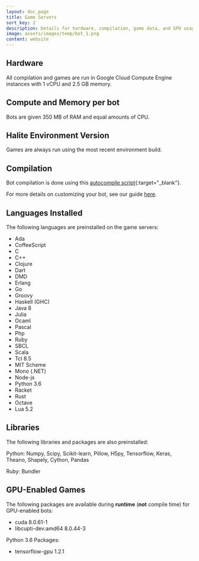 ```yaml
---
layout: doc_page
title: Game Servers
sort_key: 2
description: Details for hardware, compilation, game data, and GPU usage for the Halite AI Programming Challenge.
image: assets/images/temp/bot_1.png
content: website
---
```


## Hardware
All compilation and games are run in Google Cloud Compute Engine instances with 1 vCPU and 2.5 GB memory.

## Compute and Memory per bot
Bots are given 350 MB of RAM and equal amounts of CPU.

## Halite Environment Version
Games are always run using the most recent environment build.

## Compilation
Bot compilation is done using this [autocompile script][autocompile-script]{:target="_blank"}.

For more details on customizing your bot, see our guide [here](downloads-and-starter-kits/customize-bot).

## Languages Installed
The following languages are preinstalled on the game servers:

- Ada
- CoffeeScript
- C
- C++
- Clojure
- Dart
- DMD
- Erlang
- Go
- Groovy
- Haskell (GHC)
- Java 8
- Julia
- Ocaml
- Pascal
- Php
- Ruby
- SBCL
- Scala
- Tcl 8.5
- MIT Scheme
- Mono (.NET)
- Node-js
- Python 3.6
- Racket
- Rust
- Octave
- Lua 5.2

## Libraries
The following libraries and packages are also preinstalled:

Python: Numpy, Scipy, Scikit-learn, Pillow, H5py, Tensorflow, Keras, Theano, Shapely, Cython, Pandas

Ruby: Bundler

## GPU-Enabled Games

The following packages are available during __runtime__ (__not__ compile time) for GPU-enabled bots:

- cuda	8.0.61-1
- libcupti-dev:amd64	8.0.44-3

Python 3.6 Packages:
- tensorflow-gpu 1.2.1

[autocompile-script]: https://github.com/HaliteChallenge/Halite/blob/02b8a4a8c14498ddc471039c9a453137379420c1/worker/compiler.py
